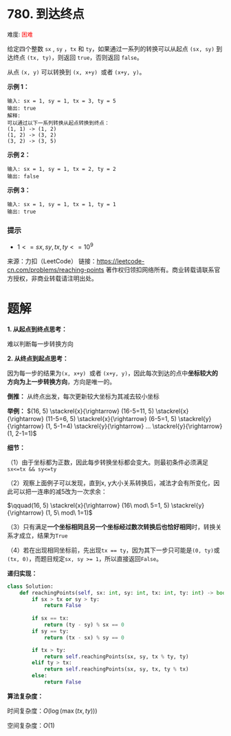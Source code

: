 # 780. 到达终点
 <font size=2>难度: <font color='red'>困难</font></font>


给定四个整数 ```sx``` , ```sy``` ，```tx``` 和 ```ty```，如果通过一系列的转换可以从起点 ```(sx, sy)``` 到达终点 ```(tx, ty)```，则返回 ```true```，否则返回 ```false```。

从点 ```(x, y)``` 可以转换到 ```(x, x+y)```  或者 ```(x+y, y)```。


**示例 1：**
```
输入: sx = 1, sy = 1, tx = 3, ty = 5
输出: true
解释:
可以通过以下一系列转换从起点转换到终点：
(1, 1) -> (1, 2)
(1, 2) -> (3, 2)
(3, 2) -> (3, 5)
```

**示例 2：**
```
输入: sx = 1, sy = 1, tx = 2, ty = 2 
输出: false
```

**示例 3：**
```
输入: sx = 1, sy = 1, tx = 1, ty = 1 
输出: true
```

### 提示
- $1 <= sx, sy, tx, ty <= 10^9$


来源：力扣（LeetCode）
链接：https://leetcode-cn.com/problems/reaching-points
著作权归领扣网络所有。商业转载请联系官方授权，非商业转载请注明出处。


# 题解
**1. 从起点到终点思考：**

难以判断每一步转换方向

**2. 从终点到起点思考：**

因为每一步的结果为```(x, x+y)```  或者 ```(x+y, y)```，因此每次到达的点中**坐标较大的方向为上一步转换方向**，方向是唯一的。

**倒推：** 从终点出发，每次更新较大坐标为其减去较小坐标

**举例：** $(16, 5) \stackrel{x}{\rightarrow} (16-5=11, 5) \stackrel{x}{\rightarrow} (11-5=6, 5) \stackrel{x}{\rightarrow} (6-5=1, 5) \stackrel{y}{\rightarrow} (1, 5-1=4) \stackrel{y}{\rightarrow} ... \stackrel{y}{\rightarrow} (1, 2-1=1)$

**细节：**

（1）由于坐标都为正数，因此每步转换坐标都会变大。则最初条件必须满足 ```sx<=tx && sy<=ty```


（2）观察上面例子可以发现，直到x, y大小关系转换后，减法才会有所变化，因此可以把一连串的减5改为一次求余：

$\qquad(16, 5) \stackrel{x}{\rightarrow} (16\ mod\ 5=1, 5) \stackrel{y}{\rightarrow} (1, 5\ mod\ 1=1)$

（3）只有满足**一个坐标相同且另一个坐标经过数次转换后也恰好相同**时，转换关系才成立，结果为```True```

（4）若在出现相同坐标前，先出现```tx == ty```，因为其下一步只可能是```(0, ty)```或```(tx, 0)```，而题目规定```sx, sy >= 1```，所以直接返回```False```。

**递归实现：**
```Python
class Solution:
    def reachingPoints(self, sx: int, sy: int, tx: int, ty: int) -> bool:
        if sx > tx or sy > ty:
            return False
        
        if sx == tx:
            return (ty - sy) % sx == 0
        if sy == ty:
            return (tx - sx) % sy == 0

        if tx > ty:
            return self.reachingPoints(sx, sy, tx % ty, ty)
        elif ty > tx:
            return self.reachingPoints(sx, sy, tx, ty % tx)
        else:
            return False
```

**算法复杂度：**

时间复杂度：$O(\log(\max(tx, ty)))$

空间复杂度：$O(1)$


